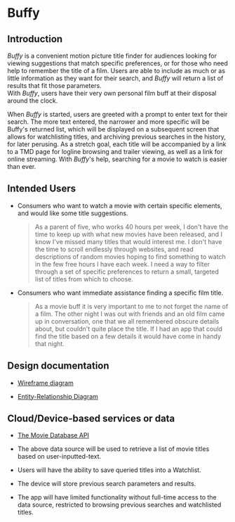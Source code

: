 # Buffy

## Introduction

_Buffy_ is a convenient motion picture title finder 
for audiences looking for viewing suggestions that 
match specific preferences, or for those who need help 
to remember the title of a film.  Users are able to
include as much or as little information as they want for their search,
and _Buffy_ will return a list of results that fit those parameters.  
With _Buffy_, users have their very own personal film buff at their disposal
around the clock.

When _Buffy_ is started, users are greeted with a prompt to enter text
for their search.  The more text entered, the narrower
and more specific will be Buffy's returned list, which will
be displayed on a subsequent screen that allows for watchlisting titles, 
and archiving previous searches in the history, for later
perusing.  As a stretch goal, each title will be accompanied by a link to 
a TMD page for logline browsing and trailer viewing, as well as 
a link for online streaming.  With _Buffy_'s help, 
searching for a movie to watch is easier than ever.

## Intended Users

* Consumers who want to watch a movie with certain specific elements, and would like some title suggestions.

    > As a parent of five, who works 40 hours per week, I don't have the time to keep up with what new movies have been released, and I know I've missed many titles that would interest me.  I don't have the time to scroll endlessly through websites, and read descriptions of random movies hoping to find something to watch in the few free hours I have each week.  I need a way to filter through a set of specific preferences to return a small, targeted list of titles from which to choose.
	
* Consumers who want immediate assistance finding a specific film title.
	
	> As a movie buff it is very important to me to not forget the name of a film.  The other night I was out with friends and an old film came up in conversation, one that we all remembered obscure details about, but couldn't quite place the title.  If I had an app that could find the title based on a few details it would have come in handy that night.



## Design documentation

* [Wireframe diagram](wireframe.md)

* [Entity-Relationship Diagram](erd.md)


## Cloud/Device-based services or data

* [The Movie Database API](https://developers.themoviedb.org/3/getting-started/introduction)

* The above data source will be used to retrieve a list of movie titles based on user-inputted-text.

* Users will have the ability to save queried titles into a Watchlist.

* The device will store previous search parameters and results.

* The app will have limited functionality without full-time access to the data source, restricted to browsing previous searches and watchlisted titles.
